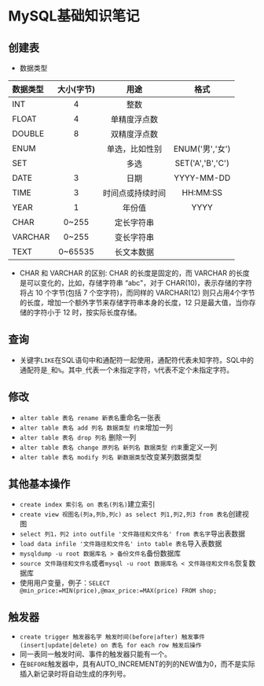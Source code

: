 # MySQL基础知识笔记
## 创建表
* 数据类型

|数据类型|大小(字节)|用途|格式|
|:------|:--------:|:--:|:--:|
|INT|4|整数||
|FLOAT|4|单精度浮点数||
|DOUBLE|8|双精度浮点数||
|ENUM||单选，比如性别|ENUM('男','女')|
|SET||多选|SET('A','B','C')|
|DATE|3|日期|YYYY-MM-DD|
|TIME|3|时间点或持续时间|HH:MM:SS|
|YEAR|1|年份值|YYYY|
|CHAR|0~255|定长字符串||
|VARCHAR|0~255|变长字符串||
|TEXT|0~65535|长文本数据||
* CHAR 和 VARCHAR 的区别: CHAR 的长度是固定的，而 VARCHAR 的长度是可以变化的，比如，存储字符串 “abc"，对于 CHAR(10)，表示存储的字符将占 10 个字节(包括 7 个空字符)，而同样的 VARCHAR(12) 则只占用4个字节的长度，增加一个额外字节来存储字符串本身的长度，12 只是最大值，当你存储的字符小于 12 时，按实际长度存储。
## 查询
* 关键字`LIKE`在SQL语句中和通配符一起使用，通配符代表未知字符。SQL中的通配符是`_`和`%`。其中`_`代表一个未指定字符，`%`代表不定个未指定字符。
## 修改
* `alter table 表名 rename 新表名`重命名一张表
* `alter table 表名 add 列名 数据类型 约束`增加一列
* `alter table 表名 drop 列名` 删除一列
* `alter table 表名 change 原列名 新列名 数据类型 约束`重定义一列
* `alter table 表名 modify 列名 新数据类型`改变某列数据类型
## 其他基本操作
* `create index 索引名 on 表名(列名)`建立索引
* `create view 视图名(列a,列b,列c) as select 列1,列2,列3 from 表名`创建视图
* `select 列1，列2 into outfile '文件路径和文件名' from 表名字`导出表数据
* `load data infile '文件路径和文件名' into table 表名`导入表数据
* `mysqldump -u root 数据库名 > 备份文件名`备份数据库
* `source 文件路径和文件名`或者`mysql -u root 数据库名 < 文件路径和文件名`恢复数据库
* 使用用户变量，例子：`SELECT @min_price:=MIN(price),@max_price:=MAX(price) FROM shop;`
## 触发器
* `create trigger 触发器名字 触发时间(before|after) 触发事件(insert|update|delete) on 表名 for each row 触发后操作`
* 同一表同一触发时间、事件的触发器只能有一个。
* 在`BEFORE`触发器中，具有AUTO_INCREMENT的列的NEW值为0，而不是实际插入新记录时将自动生成的序列号。
